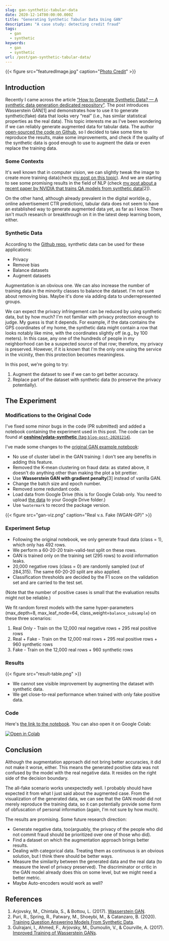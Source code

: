 ```yaml
---
slug: gan-synthetic-tabular-data
date: 2020-12-14T00:00:00.000Z
title: "Generating Synthetic Tabular Data Using GAN"
description: "A case study: detecting credit fraud"
tags:
  - gan
  - synthetic
keywords:
  - gan
  - synthetic
url: /post/gan-synthetic-tabular-data/
---
```


{{< figure src="featuredImage.jpg" caption="[Photo Credit](https://pixabay.com/photos/man-fisher-river-ancient-town-5737858/)" >}}

## Introduction

Recently I came across the article [“How to Generate Synthetic Data? — A synthetic data generation dedicated repository”](https://medium.com/towards-artificial-intelligence/how-to-generate-synthetic-data-4ae4ff156344). The post introduces Wasserstein GAN[1] and demonstrates how to use it to generate synthetic(fake) data that looks very “real” (i.e., has similar statistical properties as the real data). This topic interests me as I've been wondering if we can reliably generate augmented data for tabular data. The author [open-sourced the code on Github](https://github.com/ydataai/ydata-synthetic), so I decided to take some time to reproduce the results, make some improvements, and check if the quality of the synthetic data is good enough to use to augment the data or even replace the training data.

### Some Contexts

It's well known that in computer vision, we can slightly tweak the image to create more training data(check [my post on this topic](https://blog.ceshine.net/post/custom-image-augmentation-with-keras/)). And we are starting to see some promising results in the field of NLP (check [my post about a recent paper by NVIDIA that trains QA models from synthetic data](https://blog.ceshine.net/post/synthetic-data-for-qa-model/)[2]).

On the other hand, although already prevalent in the digital world(e.g., online advertisement CTR prediction), tabular data does not seem to have an established way to generate augmented data yet, as far as I know. There isn't much research or breakthrough on it in the latest deep learning boom, either.

### Synthetic Data

According to the [Github repo](https://github.com/ydataai/ydata-synthetic), synthetic data can be used for these applications:

- Privacy
- Remove bias
- Balance datasets
- Augment datasets

Augmentation is an obvious one. We can also increase the number of training data in the minority classes to balance the dataset. I'm not sure about removing bias. Maybe it's done via adding data to underrepresented groups.

We can expect the privacy infringement can be reduced by using synthetic data, but by how much? I'm not familiar with privacy protection enough to judge. My guess is that it depends. For example, if the data contains the GPS coordinates of my home, the synthetic data might contain a row that looks notably like mine, with the coordinates slightly off (e.g., by 100 meters). In this case, any one of the hundreds of people in my neighborhood can be a suspected source of that row; therefore, my privacy is preserved. However, if it is known that I'm the only one using the service in the vicinity, then this protection becomes meaningless.

In this post, we're going to try:

1. Augment the dataset to see if we can to get better accuracy.
2. Replace part of the dataset with synthetic data (to preserve the privacy potentially).

## The Experiment

### Modifications to the Original Code

I've fixed some minor bugs in the code (PR submitted) and added a notebook containing the experiment used in this post. The code can be found at [**ceshine/ydata-synthetic** (tag `blog-post-20201214`)](https://github.com/ceshine/ydata-synthetic/tree/blog-post-20201214).

I've made some changes to the [original GAN example notebook](https://github.com/ceshine/ydata-synthetic/blob/blog-post-20201214/examples/gan_example.ipynb):

- No use of cluster label in the GAN training: I don't see any benefits in adding this feature.
- Removed the K-mean clustering on fraud data: as stated above, it doesn't do anything other than making the plot a bit prettier.
- Use **Wasserstein GAN with gradient penalty**[3] instead of vanilla GAN.
- Change the batch size and epoch number.
- Removed some redundant code.
- Load data from Google Drive (this is for Google Colab only. You need to upload [the data](https://www.kaggle.com/mlg-ulb/creditcardfraud) to your Google Drive folder.)
- Use `%watermark` to record the package version.

{{< figure src="gan-viz.png" caption="Real v.s. Fake (WGAN-GP)" >}}

### Experiment Setup

- Following the original notebook, we only generate fraud data (class = 1), which only has 492 rows.
- We perform a 60-20-20 train-valid-test split on these rows.
- GAN is trained only on the training set (295 rows) to avoid information leaks.
- 20,000 negative rows (class = 0) are randomly sampled (out of 284,315). The same 60-20-20 split are also applied.
- Classification thresholds are decided by the F1 score on the validation set and are carried to the test set.

(Note that the number of positive cases is small that the evaluation results might not be reliable.)

We fit random forest models with the same hyper-parameters (max_depth=8, max_leaf_node=64, class_weight=`balance_subsample`) on these three scenarios:

1. Real Only - Train on the 12,000 real negative rows + 295 real positive rows
2. Real + Fake - Train on the 12,000 real rows + 295 real positive rows + 960 synthetic rows
3. Fake - Train on the 12,000 real rows + 960 synthetic rows

### Results

{{< figure src="result-table.png" >}}

- We cannot see visible improvement by augmenting the dataset with synthetic data.
- We get close-to-real performance when trained with only fake positive data.

### Code

Here's [the link to the notebook](https://github.com/ceshine/ydata-synthetic/blob/blog-post-20201214/examples/wgan_gp_example.ipynb). You can also open it on Google Colab:

[![Open in Colab](https://colab.research.google.com/assets/colab-badge.svg)](https://colab.research.google.com/github/ceshine/ydata-synthetic/blob/blog-post-20201214/examples/wgan_gp_example.ipynb)

## Conclusion

Although the augmentation approach did not bring better accuracies, it did not make it worse, either. This means the generated positive data was not confused by the model with the real negative data. It resides on the right side of the decision boundary.

The all-fake scenario works unexpectedly well. I probably should have expected it from what I just said about the augmented case. From the visualization of the generated data, we can see that the GAN model did not merely reproduce the training data, so it can potentially provide some form of obfuscation of personal information (again, I'm not sure by how much).

The results are promising. Some future research direction:

- Generate negative data, too(arguably, the privacy of the people who did not commit fraud should be prioritized over one of those who did).
- Find a dataset on which the augmentation approach brings better results.
- Dealing with categorical data. Treating them as continuous is an obvious solution, but I think there should be better ways.
- Measure the similarity between the generated data and the real data (to measure the level of privacy preserved). The discriminator or critic in the GAN model already does this on some level, but we might need a better metric.
- Maybe Auto-encoders would work as well?

## References

1. Arjovsky, M., Chintala, S., & Bottou, L. (2017). [Wasserstein GAN](http://arxiv.org/abs/1701.07875).
2. Puri, R., Spring, R., Patwary, M., Shoeybi, M., & Catanzaro, B. (2020). [Training Question Answering Models From Synthetic Data](http://arxiv.org/abs/2002.09599).
3. Gulrajani, I., Ahmed, F., Arjovsky, M., Dumoulin, V., & Courville, A. (2017). [Improved Training of Wasserstein GANs](http://arxiv.org/abs/1704.00028).
